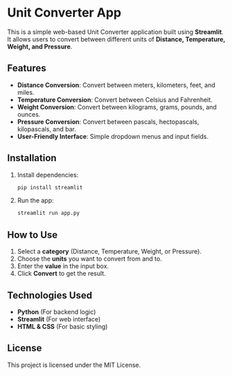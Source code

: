 # Unit Converter App

This is a simple web-based Unit Converter application built using **Streamlit**. It allows users to convert between different units of **Distance, Temperature, Weight, and Pressure**.

## Features
- **Distance Conversion**: Convert between meters, kilometers, feet, and miles.
- **Temperature Conversion**: Convert between Celsius and Fahrenheit.
- **Weight Conversion**: Convert between kilograms, grams, pounds, and ounces.
- **Pressure Conversion**: Convert between pascals, hectopascals, kilopascals, and bar.
- **User-Friendly Interface**: Simple dropdown menus and input fields.

## Installation

1. Install dependencies:
   ```bash
   pip install streamlit
   ```
2. Run the app:
   ```bash
   streamlit run app.py
   ```

## How to Use
1. Select a **category** (Distance, Temperature, Weight, or Pressure).
2. Choose the **units** you want to convert from and to.
3. Enter the **value** in the input box.
4. Click **Convert** to get the result.

## Technologies Used
- **Python** (For backend logic)
- **Streamlit** (For web interface)
- **HTML & CSS** (For basic styling)

## License
This project is licensed under the MIT License.

